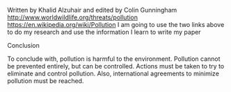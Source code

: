 Written by Khalid Alzuhair and edited by Colin Gunningham
http://www.worldwildlife.org/threats/pollution
https://en.wikipedia.org/wiki/Pollution
I am going to use the two links above to do my research and use the information I learn to write my paper

Conclusion

To conclude with, pollution is harmful to the environment. Pollution cannot be prevented entirely, but can be controlled. Actions must be taken to try to eliminate and control pollution. Also, international agreements to minimize pollution must be reached. 
